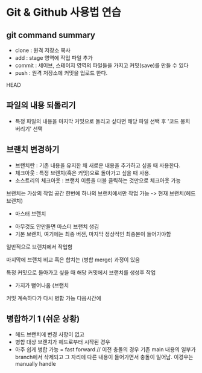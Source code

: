 # Git & Github 사용법 연습

## git command summary

- clone : 원격 저장소 복사
- add : stage 영역에 작업 파일 추가
- commit : 세이브, 스테이지 영역의 파일들을 가지고 커밋(save)를 만들 수 있다
- push : 원격 저장소에 커밋을 업로드 한다.

HEAD
## 파일의 내용 되돌리기
- 특정 파일의 내용을 마지막 커밋으로 돌리고 싶다면 해당 파일 선택 후 '코드 뭉치 버리기' 선택

## 브랜치 변경하기

- 브랜치란 : 기존 내용을 유지한 채 새로운 내용을 추가하고 싶을 때 사용한다.
- 체크아웃 : 특정 브랜치(혹은 커밋)으로 돌아가고 싶을 때 사용.
- 소스트리의 체크아웃 : 브랜치 이름을 더블 클릭하는 것만으로 체크아웃 가능

브랜치는 가상의 작업 공간
한번에 하나의 브랜치에서만 작업 가능
-> 현재 브랜치(헤드 브랜치)

* 마스터 브랜치 
- 아무것도 안만들면 마스터 브랜치 생김
- 기본 브랜치, 여기에는 최종 버전, 마지막 정상적인 최종본이 들어가야함

일반적으로 브랜치에서 작업함

마지막에 브랜치 비교 혹은 합치는 (병합 merge) 과정이 있음

특정 커밋으로 돌아가고 싶을 때 해당 커밋에서 브랜치를 생성후 작업
- 가지가 뻗어나옴 (브랜치

커밋 계속하다가 다시 병합 가능
다음시간에


## 병합하기 1 (쉬운 상황)

- 헤드 브랜치에 변경 사항이 없고
- 병합 대상 브랜치가 헤드로부터 시작된 경우
- 아주 쉽게 병합 가능 = fast forward
// 이전 충돌의 경우 기존 main 내용의 일부가 branch에서 삭제되고 그 자리에 다른 내용이 들어가면서 충돌이 일어남. 이경우는 manually handle